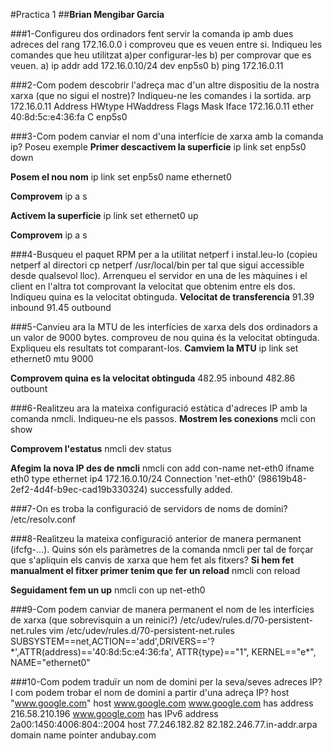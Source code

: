 #Practica 1
##**Brian Mengibar Garcia**

###1-Configureu dos ordinadors fent servir la comanda ip amb dues adreces del rang 172.16.0.0 i comproveu que es veuen entre si. Indiqueu les comandes que heu utilitzat a)per configurar-les b) per comprovar que es veuen.
	a) ip addr add 172.16.0.10/24 dev enp5s0
	b) ping 172.16.0.11

###2-Com podem descobrir l'adreça mac d'un altre dispositiu de la nostra xarxa (que no sigui el nostre)? Indiqueu-ne les comandes i la sortida.
	arp 172.16.0.11
	Address                  HWtype  HWaddress           Flags Mask            Iface
	172.16.0.11               ether   40:8d:5c:e4:36:fa   C                     enp5s0

###3-Com podem canviar el nom d'una interfície de xarxa amb la comanda ip? Poseu exemple
**Primer descactivem la superficie**
	ip link set enp5s0 down

**Posem el nou nom**
	ip link set enp5s0 name ethernet0

**Comprovem**
	ip a s

**Activem la superficie**
	ip link set ethernet0 up

**Comprovem**
	ip a s
	
###4-Busqueu el paquet RPM per a la utilitat netperf i instal.leu-lo (copieu netperf al directori cp netperf /usr/local/bin per tal que sigui accessible desde qualsevol lloc). Arrenqueu el servidor en una de les màquines i el client en l'altra tot comprovant la velocitat que obtenim entre els dos. Indiqueu quina es la velocitat obtinguda.
**Velocitat de transferencia**
	91.39 inbound
	91.45 outbound

###5-Canvieu ara la MTU de les interfícies de xarxa dels dos ordinadors a un valor de 9000 bytes. comproveu de nou quina és la velocitat obtinguda. Expliqueu els resultats tot comparant-los.
**Camviem la MTU**
	ip link set ethernet0 mtu 9000
	
**Comprovem quina es la velocitat obtinguda**
	482.95 inbound
	482.86 outbount

###6-Realitzeu ara la mateixa configuració estàtica d'adreces IP amb la comanda nmcli. Indiqueu-ne els passos.
**Mostrem les conexions**
	mcli con show

**Comprovem l'estatus**
	nmcli dev status
	
**Afegim la nova IP des de nmcli**
	nmcli con add con-name net-eth0 ifname eth0 type ethernet ip4 172.16.0.10/24
	Connection 'net-eth0' (98619b48-2ef2-4d4f-b9ec-cad19b330324) successfully added.

###7-On es troba la configuració de servidors de noms de domini?
	/etc/resolv.conf
	
###8-Realitzeu la mateixa configuració anterior de manera permanent (ifcfg-...). Quins són els paràmetres de la comanda nmcli per tal de forçar que s'apliquin els canvis de xarxa que hem fet als fitxers?
**Si hem fet manualment el fitxer primer tenim que fer un reload**
	nmcli con reload

**Seguidament fem un up**
	nmcli con up net-eth0 

###9-Com podem canviar de manera permanent el nom de les interfícies de xarxa (que sobrevisquin a un reinici?) /etc/udev/rules.d/70-persistent-net.rules
	vim /etc/udev/rules.d/70-persistent-net.rules
	SUBSYSTEM==net,ACTION=='add',DRIVERS=='?\*',ATTR(address)=='40:8d:5c:e4:36:fa', ATTR{type}=="1", KERNEL=="e*", NAME="ethernet0"

###10-Com podem traduïr un nom de domini per la seva/seves adreces IP? I com podem trobar el nom de domini a partir d'una adreça IP?
	host "www.google.com"
	host www.google.com
	www.google.com has address 216.58.210.196
	www.google.com has IPv6 address 2a00:1450:4006:804::2004
	host 77.246.182.82
	82.182.246.77.in-addr.arpa domain name pointer andubay.com
	

